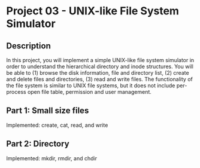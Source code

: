 # Project 03 - UNIX-like File System Simulator

## Description

In this project, you will implement a simple UNIX-like file system simulator in order to understand the hierarchical 
directory and inode structures. You will be able to (1) browse the disk information, file and directory list, (2) 
create and delete files and directories, (3) read and write files. The functionality of the file system is similar 
to UNIX file systems, but it does not include per-process open file table, permission and user management. 

## Part 1: Small size files

Implemented: create, cat, read, and write

## Part 2: Directory

Implemented: mkdir, rmdir, and chdir
